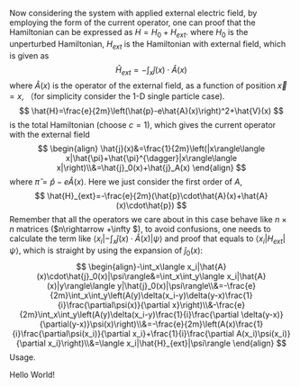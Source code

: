 Now considering the system with applied external electric field, by employing the form of the current operator, one can proof that the Hamiltonian can be expressed as $H=H_0+H_{ext}$. where $H_0$ is the unperturbed Hamiltonian, $H_{ext}$ is the Hamiltonian with external field, which is given as
$$
\hat{H}_{ext}=-\int_x \hat{j}(x)\cdot \hat{A}(x)
$$
where $\hat{A}(x)$ is the operator of the external field, as a function of position $\vec{x}=x$, （for simplicity consider the 1-D single particle case).
$$
\hat{H}=\frac{e}{2m}\left(\hat{p}-e\hat{A}(x)\right)^2+\hat{V}(x)
$$
is the total Hamiltonian (choose $c=1$), which gives the current operator with the external field 
$$
\begin{align}
\hat{j}(x)&=\frac{1}{2m}\left(|x\rangle\langle x|\hat{\pi}+\hat{\pi}^{\dagger}|x\rangle\langle x|\right)\\&=\hat{j}_0(x)+\hat{j}_A(x)
\end{align}
$$
where $\hat{\pi}=\hat{p}-e\hat{A}(x)$. Here we just consider the first order of $A$,
$$
\hat{H}_{ext}=-\frac{e}{2m}(\hat{p}\cdot\hat{A}(x)+\hat{A}(x)\cdot\hat{p})
$$
Remember that all the operators we care about in this case behave like $n\times n$ matrices ($n\rightarrow +\infty $), to avoid confusions, one needs to calculate the term like $\langle x_i|-\int_x\hat{j}(x)\cdot\hat{A}(x)|\psi\rangle$ and proof that equals to $\langle x_i|H_{ext}|\psi\rangle$, which is straight by using the expansion of $\hat{j}_0(x)$:
$$
\begin{align}-\int_x\langle x_i|\hat{A}(x)\cdot\hat{j}_0(x)|\psi\rangle&=\int_x\int_y\langle x_i|\hat{A}(x)|y\rangle\langle y|\hat{j}_0(x)|\psi\rangle\\&=-\frac{e}{2m}\int_x\int_y\left(A(y)\delta(x_i-y)\delta(y-x)\frac{1}{i}\frac{\partial\psi(x)}{\partial x}\right)\\&-\frac{e}{2m}\int_x\int_y\left(A(y)\delta(x_i-y)\frac{1}{i}\frac{\partial \delta(y-x)}{\partial(y-x)}\psi(x)\right)\\&=-\frac{e}{2m}\left(A(x)\frac{1}{i}\frac{\partial\psi(x_i)}{\partial x_i}+\frac{1}{i}\frac{\partial A(x_i)\psi(x_i)}{\partial x_i}\right)\\&=\langle x_i|\hat{H}_{ext}|\psi\rangle
\end{align}
$$
Usage.

Hello World!

